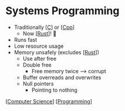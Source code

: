 # Systems Programming

- Traditionally [[C]] or [[Cpp]]
  - Now [[Rust]]! 🦀
- Runs fast
- Low resource usage
- Memory unsafely (excludes [[Rust]])
  - Use after free
  - Double free
    - Free memory twice --> corrupt
  - Buffer overreads and overwrites
  - Null pointers
    - Pointing to nothing

[[Computer Science]] [[Programming]]

[//begin]: # "Autogenerated link references for markdown compatibility"
[C]: c "C"
[Cpp]: cpp "C++"
[Rust]: rust "Rust"
[Rust]: rust "Rust"
[Computer Science]: computer-science "Computer Science"
[Programming]: programming "Programming"
[//end]: # "Autogenerated link references"